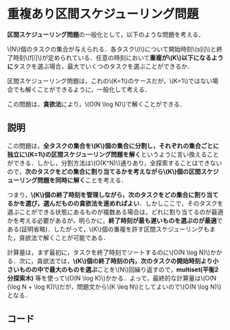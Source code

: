 # 重複あり区間スケジューリング問題
**区間スケジューリング問題**の一般化として，以下のような問題を考える．

\\(N\\)個のタスクの集合が与えられる．各タスク\\(i\\)について開始時刻\\(s[i]\\)と終了時刻\\(f[i]\\)が定められている．任意の時刻において**重複が\\(K\\)以下になるように**タスクを選ぶ場合，最大でいくつのタスクを選ぶことができるか．

区間スケジューリング問題は，これの\\(K=1\\)のケースだが，\\(K=1\\)ではない場合でも解くことができるように，一般化して考える．

この問題は，**貪欲法**により，\\(O(N \log N)\\)で解くことができる．

## 説明
この問題は，**全タスクの集合を\\(K\\)個の集合に分割し，それぞれの集合ごとに独立に\\(K=1\\)の区間スケジューリング問題を解く**というように言い換えることができる．しかし，分割方法は\\(O(K^N)\\)通りあり，全探索することはできないので，**次のタスクをどの集合に割り当てるかを考えながら\\(K\\)個の区間スケジューリング問題を同時に解く**ことを考える．

つまり，**\\(K\\)個の終了時刻を管理しながら，次のタスクをどの集合に割り当てるかを選び，選んだものの貪欲法を進めればよい**．しかしここで，そのタスクを選ぶことができる状態にあるものが複数ある場合は，どれに割り当てるのが最適かを考える必要があるが，明らかに，**終了時刻が最も遅いものを選ぶのが最適**である(証明省略)．したがって，\\(K\\)個の重複を許す区間スケジューリングもまた，貪欲法で解くことが可能である．

計算量は，まず最初に，タスクを終了時刻でソートするのに\\(O(N \log N)\\)かかる．次に，貪欲法では，**\\(K\\)個の終了時刻の内，次のタスクの開始時刻より小さいものの中で最大のものを選ぶ**ことを\\(N\\)回繰り返すので，**multiset(平衡2分探索木)** 等を使って\\(O(N \log K)\\)かかる．よって，最終的な計算量は\\(O(N (\log N + \log K))\\)だが，問題文から\\(K \leq N\\)としてよいので\\(O(N \log N)\\)となる．

## コード

```cpp

```